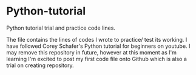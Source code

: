 # Python-tutorial
Python tutorial trial and practice code lines.


The file contains the lines of codes I wrote to practice/ test its working. I have followed Corey Schafer's Python tutorial for beginners on youtube. I may remove this repository in future, however at this moment as I'm learning I'm excited to post my first code file onto Github which is also a trial on creating repository.
